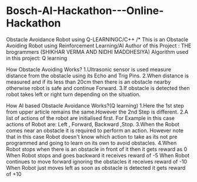 # Bosch-AI-Hackathon---Online-Hackathon
Obstacle Avoidance Robot using Q-LEARNINGC/C++
/* This is an Obstacle Avoiding Robot using Reinforcement Learning/AI
   Author of this Project : THE brogrammers (SHIKHAR VERMA AND NIDHI MADDHESIYA)
   Algorithm used in this project: Q learning

How Obstacle Avoiding Works?
1.Ultrasonic sensor is used measure distance from the obstacle using
  its Echo and Trig Pins.
2.When distance is measured and if its less than 20cm then there is
  an obstacle nearby otherwise robot is safe and continue Forward.
3.If obstacle is detected  then robot takes left or right turn depending
 on the situation.

How AI based Obstacle Avoidance Works?(Q learning)
1.Here the 1st step from upper article remains the same.However the
  2nd Step is different.
2.A list of actions of the robot are initialised first. For Example
 in this case actions of Robot are: Left , Forward, Backward ,Stop.
3.When the Robot comes near an obstacle it is required to perform an action.
  However note that in this case Robot doesn't know which action to take as its not pre
  programmed and going to learn on its own to avoid obstacles.
4.When Robot stops when there is an obstacle in front of it then it gets reward as 0
  When Robot stops and goes backward  it receives reward of -5
  When Robot continues to move forward ignoring the obstacles it receives reward of -10
  When Robot just moves left as soon as obstacle is detected it gets reward of +10
